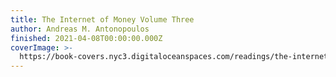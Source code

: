 ```yaml
---
title: The Internet of Money Volume Three
author: Andreas M. Antonopoulos
finished: 2021-04-08T00:00:00.000Z
coverImage: >-
  https://book-covers.nyc3.digitaloceanspaces.com/readings/the-internet-of-money-volume-three-01.jpg
---
```

